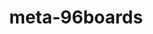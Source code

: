 ---
parent_project: meta
permalink: /engineering/projects/meta/meta-96boards/
project_link_name: meta-96boards
project_url: https://github.com/96boards/meta-96boards/
statsAvailable: 'true'
title: meta-96boards
---